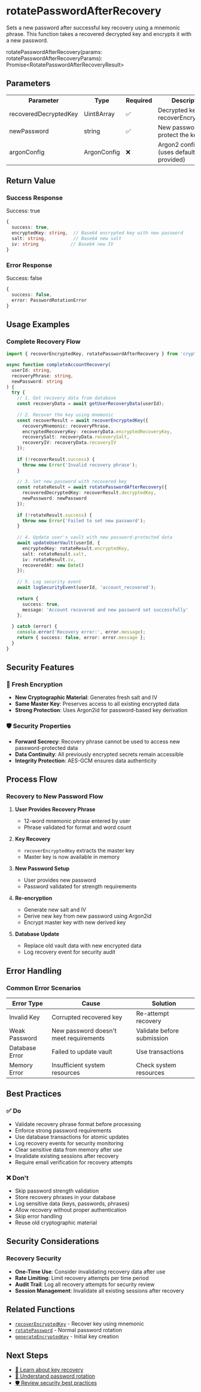 # rotatePasswordAfterRecovery

Sets a new password after successful key recovery using a mnemonic phrase. This function takes a recovered decrypted key and encrypts it with a new password.

<div class="function-signature">
rotatePasswordAfterRecovery(params: rotatePasswordAfterRecoveryParams): Promise&lt;RotatePasswordAfterRecoveryResult&gt;
</div>

## Parameters

<table class="parameter-table">
<tr>
<th style="color: #161616ff;">Parameter</th>
<th style="color: #161616ff;">Type</th>
<th style="color: #161616ff;">Required</th>
<th style="color: #161616ff;">Description</th>
</tr>
<tr>
<td>recoveredDecryptedKey</td>
<td>Uint8Array</td>
<td>✅</td>
<td>Decrypted key from recoverEncryptedKey</td>
</tr>
<tr>
<td>newPassword</td>
<td>string</td>
<td>✅</td>
<td>New password to protect the key</td>
</tr>
<tr>
<td>argonConfig</td>
<td>ArgonConfig</td>
<td>❌</td>
<td>Argon2 configuration (uses defaults if not provided)</td>
</tr>
</table>

## Return Value

### Success Response
<span class="status-badge status-success">Success: true</span>

```typescript
{
  success: true,
  encryptedKey: string,  // Base64 encrypted key with new password
  salt: string,          // Base64 new salt
  iv: string            // Base64 new IV
}
```

### Error Response
<span class="status-badge status-error">Success: false</span>

```typescript
{
  success: false,
  error: PasswordRotationError
}
```

## Usage Examples

### Complete Recovery Flow

```typescript
import { recoverEncryptedKey, rotatePasswordAfterRecovery } from 'cryptonism';

async function completeAccountRecovery(
  userId: string,
  recoveryPhrase: string,
  newPassword: string
) {
  try {
    // 1. Get recovery data from database
    const recoveryData = await getUserRecoveryData(userId);
    
    // 2. Recover the key using mnemonic
    const recoverResult = await recoverEncryptedKey({
      recoveryMnemonic: recoveryPhrase,
      encryptedRecoveryKey: recoveryData.encryptedRecoveryKey,
      recoverySalt: recoveryData.recoverySalt,
      recoveryIV: recoveryData.recoveryIV
    });
    
    if (!recoverResult.success) {
      throw new Error('Invalid recovery phrase');
    }
    
    // 3. Set new password with recovered key
    const rotateResult = await rotatePasswordAfterRecovery({
      recoveredDecryptedKey: recoverResult.decryptedKey,
      newPassword: newPassword
    });
    
    if (!rotateResult.success) {
      throw new Error('Failed to set new password');
    }
    
    // 4. Update user's vault with new password-protected data
    await updateUserVault(userId, {
      encryptedKey: rotateResult.encryptedKey,
      salt: rotateResult.salt,
      iv: rotateResult.iv,
      recoveredAt: new Date()
    });
    
    // 5. Log security event
    await logSecurityEvent(userId, 'account_recovered');
    
    return { 
      success: true, 
      message: 'Account recovered and new password set successfully' 
    };
    
  } catch (error) {
    console.error('Recovery error:', error.message);
    return { success: false, error: error.message };
  }
}
```

## Security Features

### 🔐 Fresh Encryption
- **New Cryptographic Material**: Generates fresh salt and IV
- **Same Master Key**: Preserves access to all existing encrypted data
- **Strong Protection**: Uses Argon2id for password-based key derivation

### 🛡️ Security Properties
- **Forward Secrecy**: Recovery phrase cannot be used to access new password-protected data
- **Data Continuity**: All previously encrypted secrets remain accessible
- **Integrity Protection**: AES-GCM ensures data authenticity

## Process Flow

### Recovery to New Password Flow

1. **User Provides Recovery Phrase**
   - 12-word mnemonic phrase entered by user
   - Phrase validated for format and word count

2. **Key Recovery**
   - `recoverEncryptedKey` extracts the master key
   - Master key is now available in memory

3. **New Password Setup**
   - User provides new password
   - Password validated for strength requirements

4. **Re-encryption**
   - Generate new salt and IV
   - Derive new key from new password using Argon2id
   - Encrypt master key with new derived key

5. **Database Update**
   - Replace old vault data with new encrypted data
   - Log recovery event for security audit


## Error Handling

### Common Error Scenarios

| Error Type | Cause | Solution |
|------------|-------|----------|
| Invalid Key | Corrupted recovered key | Re-attempt recovery |
| Weak Password | New password doesn't meet requirements | Validate before submission |
| Database Error | Failed to update vault | Use transactions |
| Memory Error | Insufficient system resources | Check system resources |


## Best Practices

### ✅ Do
- Validate recovery phrase format before processing
- Enforce strong password requirements
- Use database transactions for atomic updates
- Log recovery events for security monitoring
- Clear sensitive data from memory after use
- Invalidate existing sessions after recovery
- Require email verification for recovery attempts

### ❌ Don't
- Skip password strength validation
- Store recovery phrases in your database
- Log sensitive data (keys, passwords, phrases)
- Allow recovery without proper authentication
- Skip error handling
- Reuse old cryptographic material

## Security Considerations

### Recovery Security
- **One-Time Use**: Consider invalidating recovery data after use
- **Rate Limiting**: Limit recovery attempts per time period
- **Audit Trail**: Log all recovery attempts for security review
- **Session Management**: Invalidate all existing sessions after recovery


## Related Functions

- [`recoverEncryptedKey`](recoverEncryptedKey.md) - Recover key using mnemonic
- [`rotatePassword`](rotatePassword.md) - Normal password rotation
- [`generateEncryptedKey`](generateEncryptedKey.md) - Initial key creation

## Next Steps

- [🔑 Learn about key recovery](recoverEncryptedKey.md)
- [🔄 Understand password rotation](rotatePassword.md)
- [🛡️ Review security best practices](/reference/security.md)